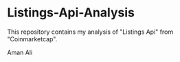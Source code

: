 # Listings-Api-Analysis
This repository contains my analysis of "Listings Api" from "Coinmarketcap".

Aman Ali
